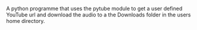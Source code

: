 A python programme that uses the pytube module to get a user defined YouTube url and download the audio to a the Downloads folder in the users home directory. 
